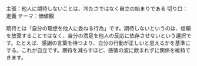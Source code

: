 主張：他人に期待しないことは、冷たさではなく自立の始まりである
切り口：定義
テーマ：価値観

期待とは「自分の理想を他人に委ねる行為」です。期待しないというのは、信頼を放棄することではなく、自分の満足を他人の反応に依存させないという選択です。たとえば、感謝の言葉を待つより、自分の行動が正しいと思えるかを基準にする。これが自立です。期待を減らすほど、感情の波に飲まれずに関係を維持できます。
